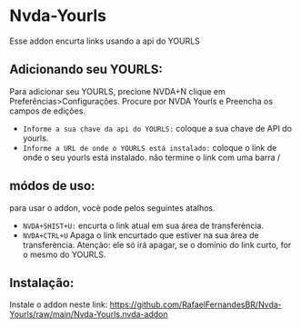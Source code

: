 # Nvda-Yourls
Esse addon encurta links usando a api do YOURLS
## Adicionando seu YOURLS:
Para adicionar seu YOURLS, precione NVDA+N clique em Preferências>Configurações.
Procure por NVDA Yourls e Preencha os campos de edições.
* `Informe a sua chave da api do YOURLS:` coloque a sua chave de API do yourls.
* `Informe a URL de onde o YOURLS está instalado:` coloque o link de onde o seu yourls está instalado. não termine o link com uma barra /
## módos de uso:
para usar o addon, vocè pode pelos seguintes atalhos.
* `NVDA+SHIST+U:` encurta o link atual em sua área de transferència.
* `NVDA+CTRL+U` Apaga o link encurtado que estiver na sua área de transferència.
Atenção: ele só irá apagar, se o domínio do link curto, for o mesmo do YOURLS.
## Instalação:
Instale o addon neste link:
https://github.com/RafaelFernandesBR/Nvda-Yourls/raw/main/Nvda-Yourls.nvda-addon